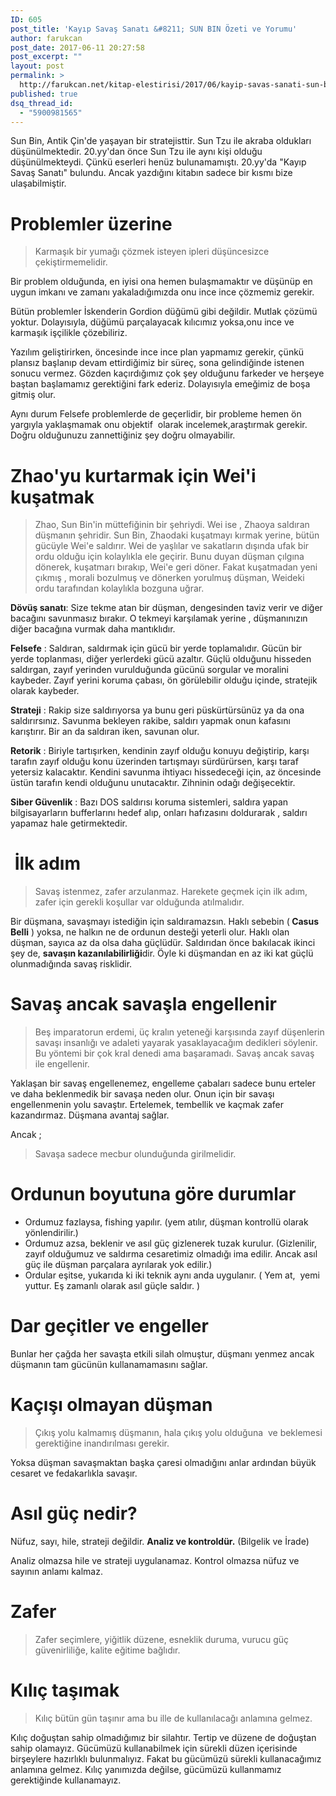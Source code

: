 ```yaml
---
ID: 605
post_title: 'Kayıp Savaş Sanatı &#8211; SUN BIN Özeti ve Yorumu'
author: farukcan
post_date: 2017-06-11 20:27:58
post_excerpt: ""
layout: post
permalink: >
  http://farukcan.net/kitap-elestirisi/2017/06/kayip-savas-sanati-sun-bin-ozeti/
published: true
dsq_thread_id:
  - "5900981565"
---
```

Sun Bin, Antik Çin'de yaşayan bir stratejisttir. Sun Tzu ile akraba oldukları düşünülmektedir. 20.yy'dan önce Sun Tzu ile aynı kişi olduğu düşünülmekteydi. Çünkü eserleri henüz bulunamamıştı. 20.yy'da "Kayıp Savaş Sanatı" bulundu. Ancak yazdığını kitabın sadece bir kısmı bize ulaşabilmiştir.
<h1>Problemler üzerine</h1>
<blockquote>Karmaşık bir yumağı çözmek isteyen ipleri düşüncesizce çekiştirmemelidir.</blockquote>
Bir problem olduğunda, en iyisi ona hemen bulaşmamaktır ve düşünüp en uygun imkanı ve zamanı yakaladığımızda onu ince ince çözmemiz gerekir.

Bütün problemler İskenderin Gordion düğümü gibi değildir. Mutlak çözümü yoktur. Dolayısıyla, düğümü parçalayacak kılıcımız yoksa,onu ince ve karmaşık işçilikle çözebiliriz.

Yazılım geliştirirken, öncesinde ince ince plan yapmamız gerekir, çünkü plansız başlanıp devam ettirdiğimiz bir süreç, sona gelindiğinde istenen sonucu vermez. Gözden kaçırdığımız çok şey olduğunu farkeder ve herşeye baştan başlamamız gerektiğini fark ederiz. Dolayısıyla emeğimiz de boşa gitmiş olur.

Aynı durum Felsefe problemlerde de geçerlidir, bir probleme hemen ön yargıyla yaklaşmamak onu objektif  olarak incelemek,araştırmak gerekir. Doğru olduğunuzu zannettiğiniz şey doğru olmayabilir.
<h1>Zhao'yu kurtarmak için Wei'i kuşatmak</h1>
<blockquote>Zhao, Sun Bin'in müttefiğinin bir şehriydi. Wei ise , Zhaoya saldıran düşmanın şehridir. Sun Bin, Zhaodaki kuşatmayı kırmak yerine, bütün gücüyle Wei'e saldırır. Wei de yaşlılar ve sakatların dışında ufak bir ordu olduğu için kolaylıkla ele geçirir. Bunu duyan düşman çılgına dönerek, kuşatmarı bırakıp, Wei'e geri döner. Fakat kuşatmadan yeni çıkmış , morali bozulmuş ve dönerken yorulmuş düşman, Weideki ordu tarafından kolaylıkla bozguna uğrar.</blockquote>
<b>Dövüş sanatı</b>: Size tekme atan bir düşman, dengesinden taviz verir ve diğer bacağını savunmasız bırakır. O tekmeyi karşılamak yerine , düşmanınızın diğer bacağına vurmak daha mantıklıdır.

<strong>Felsefe</strong> : Saldıran, saldırmak için gücü bir yerde toplamalıdır. Gücün bir yerde toplanması, diğer yerlerdeki gücü azaltır. Güçlü olduğunu hisseden saldırgan, zayıf yerinden vurulduğunda gücünü sorgular ve moralini kaybeder. Zayıf yerini koruma çabası, ön görülebilir olduğu içinde, stratejik olarak kaybeder.

<strong>Strateji</strong> : Rakip size saldırıyorsa ya bunu geri püskürtürsünüz ya da ona saldırırsınız. Savunma bekleyen rakibe, saldırı yapmak onun kafasını karıştırır. Bir an da saldıran iken, savunan olur.

<strong>Retorik</strong> : Biriyle tartışırken, kendinin zayıf olduğu konuyu değiştirip, karşı tarafın zayıf olduğu konu üzerinden tartışmayı sürdürürsen, karşı taraf yetersiz kalacaktır. Kendini savunma ihtiyacı hissedeceği için, az öncesinde üstün tarafın kendi olduğunu unutacaktır. Zihninin odağı değişecektir.

<strong>Siber Güvenlik</strong> : Bazı DOS saldırısı koruma sistemleri, saldıra yapan bilgisayarların bufferlarını hedef alıp, onları hafızasını doldurarak , saldırı yapamaz hale getirmektedir.
<h1> İlk adım</h1>
<blockquote>Savaş istenmez, zafer arzulanmaz. Harekete geçmek için ilk adım, zafer için gerekli koşullar var olduğunda atılmalıdır.</blockquote>
Bir düşmana, savaşmayı istediğin için saldıramazsın. Haklı sebebin (<strong> Casus Belli</strong> ) yoksa, ne halkın ne de ordunun desteği yeterli olur. Haklı olan düşman, sayıca az da olsa daha güçlüdür. Saldırıdan önce bakılacak ikinci şey de, <strong>savaşın kazanılabilirliği</strong>dir. Öyle ki düşmandan en az iki kat güçlü olunmadığında savaş risklidir.
<h1>Savaş ancak savaşla engellenir</h1>
<blockquote>Beş imparatorun erdemi, üç kralın yeteneği karşısında zayıf düşenlerin savaşı insanlığı ve adaleti yayarak yasaklayacağım dedikleri söylenir. Bu yöntemi bir çok kral denedi ama başaramadı. Savaş ancak savaş ile engellenir.</blockquote>
Yaklaşan bir savaş engellenemez, engelleme çabaları sadece bunu erteler ve daha beklenmedik bir savaşa neden olur. Onun için bir savaşı engellenmenin yolu savaştır. Ertelemek, tembellik ve kaçmak zafer kazandırmaz. Düşmana avantaj sağlar.

Ancak ;
<blockquote>Savaşa sadece mecbur olunduğunda girilmelidir.</blockquote>
<h1>Ordunun boyutuna göre durumlar</h1>
<ul>
	<li>Ordumuz fazlaysa, fishing yapılır. (yem atılır, düşman kontrollü olarak yönlendirilir.)</li>
	<li>Ordumuz azsa, beklenir ve asıl güç gizlenerek tuzak kurulur. (Gizlenilir, zayıf olduğumuz ve saldırma cesaretimiz olmadığı ima edilir. Ancak asıl güç ile düşman parçalara ayrılarak yok edilir.)</li>
	<li>Ordular eşitse, yukarıda ki iki teknik aynı anda uygulanır. ( Yem at,  yemi yuttur. Eş zamanlı olarak asıl güçle saldır. )</li>
</ul>
<h1>Dar geçitler ve engeller</h1>
Bunlar her çağda her savaşta etkili silah olmuştur, düşmanı yenmez ancak düşmanın tam gücünün kullanamamasını sağlar.
<h1>Kaçışı olmayan düşman</h1>
<blockquote>Çıkış yolu kalmamış düşmanın, hala çıkış yolu olduğuna  ve beklemesi gerektiğine inandırılması gerekir.</blockquote>
Yoksa düşman savaşmaktan başka çaresi olmadığını anlar ardından büyük cesaret ve fedakarlıkla savaşır.
<h1>Asıl güç nedir?</h1>
Nüfuz, sayı, hile, strateji değildir. <strong>Analiz ve kontroldür.</strong> (Bilgelik ve İrade)

Analiz olmazsa hile ve strateji uygulanamaz. Kontrol olmazsa nüfuz ve sayının anlamı kalmaz.
<h1>Zafer</h1>
<blockquote>Zafer seçimlere, yiğitlik düzene, esneklik duruma, vurucu güç güvenirliliğe, kalite eğitime bağlıdır.</blockquote>
<h1>Kılıç taşımak</h1>
<blockquote>Kılıç bütün gün taşınır ama bu ille de kullanılacağı anlamına gelmez.</blockquote>
Kılıç doğuştan sahip olmadığımız bir silahtır. Tertip ve düzene de doğuştan sahip olamayız. Gücümüzü kullanabilmek için sürekli düzen içerisinde birşeylere hazırlıklı bulunmalıyız. Fakat bu gücümüzü sürekli kullanacağımız anlamına gelmez. Kılıç yanımızda değilse, gücümüzü kullanmamız gerektiğinde kullanamayız.